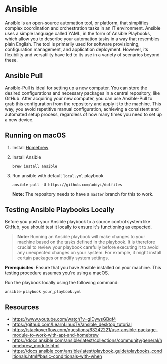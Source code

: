 # Ansible

Ansible is an open-source automation tool, or platform, that simplifies complex coordination and orchestration tasks in
an IT environment. Ansible uses a simple language called YAML, in the form of Ansible Playbooks, which allow you to
describe your automation tasks in a way that resembles plain English. The tool is primarily used for software
provisioning, configuration management, and application deployment. However, its flexibility and versatility have led to
its use in a variety of scenarios beyond these.

## Ansible Pull

Ansible-Pull is ideal for setting up a new computer. You can store the desired configurations and necessary packages in
a central repository, like GitHub. After acquiring your new computer, you can use Ansible-Pull to grab this
configuration from the repository and apply it to the machine. This way, you avoid repetitive manual configuration,
achieving a consistent and automated setup process, regardless of how many times you need to set up a new device.

## Running on macOS

1. Install [Homebrew](https://brew.sh/)

2. Install Ansible

    ```shell
    brew install ansible
    ```

3. Run ansible with default `local.yml` playbook

    ```shell
    ansible-pull -U https://github.com/addyi/dotfiles
    ```
   **Note:** The repository needs to have a `master` branch for this to work.

## Testing Ansible Playbooks Locally

Before you push your Ansible playbook to a source control system like GitHub, you should test it locally to ensure it's
functioning as expected.

> **Note:** Running an Ansible playbook will make changes to your machine based on the tasks defined in the playbook. It
> is therefore crucial to review your playbook carefully before executing it to avoid any unexpected changes on your
> system. For example, it might install certain packages or modify system settings.

**Prerequisites**: Ensure that you have Ansible installed on your machine. This testing procedure assumes you're using a
macOS.

Run the playbook locally using the following command:

```shell
ansible-playbook your_playbook.yml
```

## Resources

- https://www.youtube.com/watch?v=gIDywsGBqf4
- https://github.com/LearnLinuxTV/ansible_desktop_tutorial
- https://stackoverflow.com/questions/63242221/use-ansible-package-module-to-work-with-apt-and-homebrew
- https://docs.ansible.com/ansible/latest/collections/community/general/homebrew_module.html
- https://docs.ansible.com/ansible/latest/playbook_guide/playbooks_conditionals.html#basic-conditionals-with-when
